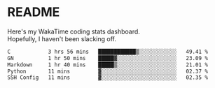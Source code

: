 # README

Here's my WakaTime coding stats dashboard.  
Hopefully, I haven't been slacking off.

<!--START_SECTION:waka-->

```txt
C            3 hrs 56 mins   ████████████▒░░░░░░░░░░░░   49.41 %
GN           1 hr 50 mins    █████▓░░░░░░░░░░░░░░░░░░░   23.09 %
Markdown     1 hr 40 mins    █████▒░░░░░░░░░░░░░░░░░░░   21.01 %
Python       11 mins         ▓░░░░░░░░░░░░░░░░░░░░░░░░   02.37 %
SSH Config   11 mins         ▓░░░░░░░░░░░░░░░░░░░░░░░░   02.35 %
```

<!--END_SECTION:waka-->
